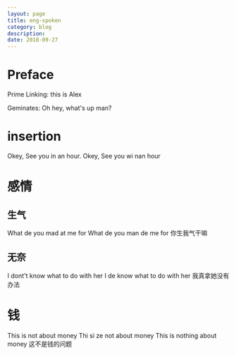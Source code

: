 ```yaml
---
layout: page
title: eng-spoken
category: blog
description: 
date: 2018-09-27
---
```

# Preface

Prime Linking:
	this is Alex

Geminates:
	Oh hey, what's up man?

# insertion
Okey, See you in an hour.
Okey, See you wi nan hour



# 感情

## 生气
What de you mad at me for
What de you man de me for
你生我气干嘛


## 无奈
I dont't know what to do with her
I de know what to do with her
我真拿她没有办法

# 钱
This is not about money
Thi si ze not about money
This is nothing about money
这不是钱的问题
